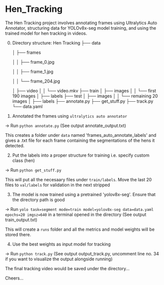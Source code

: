 # Hen_Tracking
The Hen Tracking project involves annotating frames using Ultralytics Auto Annotator, structuring data for YOLOv8x-seg model training, and using the trained model for hen tracking in videos.


0. Directory structure:
    Hen Tracking
    ├── data
   
    │   ├── frames
   
    │   │   ├── frame_0.jpg
   
    │   │   ├── frame_1.jpg
   
    │   │   └── frame_204.jpg
   
    │   ├── video
    │   │   └── video.mkv
    ├── train
    │   ├── images
    │   │   └── first 190 images
    │   ├── labels 
    ├── test
    │   ├── images
    │   │   └── remaining 20 images
    │   ├── labels
    ├── annotate.py
    ├── get_stuff.py
    ├── track.py
    └── data.yaml


2. Annotated the frames using `ultralytics auto annotator`

-> Run `python annotate.py` (See output annotate_output.txt)

This creates a folder under `data` named 'frames_auto_annotate_labels' and gives a .txt file for each frame containing the segmentations of the hens it detected.


2. Put the labels into a proper structure for training i.e. specify custom class (hen)

-> Run `python get_stuff.py`

This will put all the necesaary files under `train/labels`. Move the last 20 files to `val/labels` for validation in the next stripped


3. The model is now trained using a pretrained 'yolov8x-seg'. Ensure that the directory path is good

-> Run `yolo task=segment mode=train model=yolov8x-seg data=data.yaml epochs=20 imgsz=640` in a terminal opened in the directory
(See output train_output.txt)

This will create a `runs` folder and all the metrics and model weights will be stored there.


4. Use the best weights as input model for tracking

-> Run `python track.py` (See output output_track.py, uncomment line no. 34 if you want to visualize the output alongside running)

The final tracking video would be saved under the directory...

Cheers...

